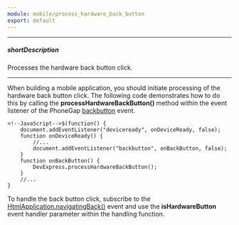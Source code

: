 ```yaml
---
module: mobile/process_hardware_back_button
export: default
---
```

---
##### shortDescription
Processes the hardware back button click.

---
When building a mobile application, you should initiate processing of the hardware back button click. The following code demonstrates how to do this by calling the **processHardwareBackButton()** method within the event listener of the PhoneGap [backbutton](https://docs.phonegap.com/en/3.5.0/cordova_events_events.md.html) event.

    <!--JavaScript-->$(function() {
        document.addEventListener("deviceready", onDeviceReady, false);
        function onDeviceReady() {
            //...
            document.addEventListener("backbutton", onBackButton, false);
        }
        function onBackButton() {
            DevExpress.processHardwareBackButton();
        }    
        //...    
    }
    
To handle the back button click, subscribe to the [HtmlApplication.navigatingBack()](/api-reference/40%20SPA%20Framework/HtmlApplication/4%20Events/navigatingBack.md '/Documentation/ApiReference/SPA_Framework/HtmlApplication/Events/#navigatingBack') event and use the **isHardwareButton** event handler parameter within the handling function.